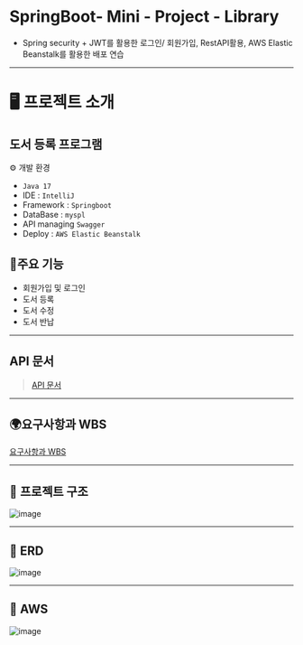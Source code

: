 # SpringBoot- Mini - Project - Library

* Spring security + JWT를 활용한 로그인/ 회원가입, RestAPI활용, AWS Elastic Beanstalk를 활용한 배포 연습
---
# 🖥️ 프로젝트 소개
도서 등록 프로그램
---

⚙️ 개발 환경

* `Java 17`
* IDE : `IntelliJ`
* Framework : `Springboot`
* DataBase : `myspl`
* API managing  `Swagger`
* Deploy : `AWS Elastic Beanstalk `


## 📌주요 기능
* 회원가입 및 로그인
* 도서 등록
* 도서 수정
* 도서 반납

---
## API 문서
  > [API 문서](![image](https://github.com/GilTae-Na/library/assets/106876965/c3b5d3a9-2b79-499d-bead-c2ec8d9690a4))
---
## 🌍요구사항과 WBS
[요구사항과 WBS](![image](https://github.com/GilTae-Na/library/assets/106876965/8d419b57-acb7-4daf-b9be-42587f043a49)
)

---
## 🚧 프로젝트 구조 
![image](![image](https://github.com/GilTae-Na/library/assets/106876965/f91f7af9-99c9-4098-9a2f-dfdb7f837e9c)
)

---
## 🚧 ERD
![image](![image](https://github.com/GilTae-Na/library/assets/106876965/7426f2a0-67d6-4da9-8fc9-423344aebca1)
)

---
## 🚧 AWS
![image](![image](https://github.com/GilTae-Na/library/assets/106876965/d386cd88-0888-432c-8e8c-1f1087915246))

